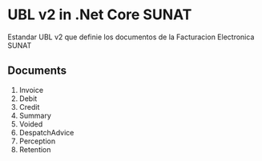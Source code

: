 # UBL v2 in .Net Core SUNAT 
Estandar UBL v2 que definie los documentos de la Facturacion Electronica SUNAT

## Documents

 1. Invoice
 2. Debit
 3. Credit
 4. Summary
 5.  Voided
 6. DespatchAdvice
 7. Perception
 8. Retention
